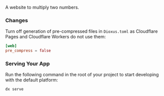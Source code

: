 A website to multiply two numbers.

### Changes

Turn off generation of pre-compressed files in `Dioxus.toml` as Cloudflare Pages and Cloudflare
Workers do not use them:
```toml
[web]
pre_compress = false
```

### Serving Your App

Run the following command in the root of your project to start developing with the default platform:

```bash
dx serve
```
